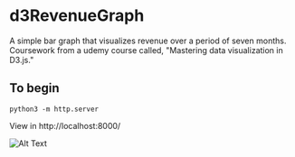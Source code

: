 # d3RevenueGraph

A simple bar graph that visualizes revenue over a period of seven months. Coursework from a udemy course called, "Mastering data visualization in D3.js."

## To begin

`python3 -m http.server`

View in http://localhost:8000/

![Alt Text](https://media.giphy.com/media/S5iDnXF2ekFOzdti77/giphy.gif)
